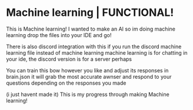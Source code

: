 # Machine learning | FUNCTIONAL!
This is Machine learning! I wanted to make an AI so im doing machine learning
drop the files into your IDE and go!

There is also discord integration with this if you run the discord machine learning file instead of machine learning
machine learning is for chatting in your ide, the discord version is for a server perhaps

You can train this bow however you like and adjust its responses in brain.json
it will grab the most accurate awnser and respond to your questions depending on the responses you made

(i just havent made it)
This is my progress through making Machine learning!

